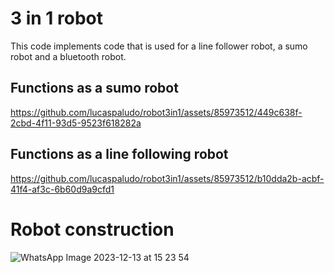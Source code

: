 # 3 in 1 robot

This code implements code that is used for a line follower robot, a sumo robot and a bluetooth robot.

## Functions as a sumo robot
https://github.com/lucaspaludo/robot3in1/assets/85973512/449c638f-2cbd-4f11-93d5-9523f618282a

## Functions as a line following robot
https://github.com/lucaspaludo/robot3in1/assets/85973512/b10dda2b-acbf-41f4-af3c-6b60d9a9cfd1

# Robot construction
![WhatsApp Image 2023-12-13 at 15 23 54](https://github.com/lucaspaludo/robot3in1/assets/85973512/37743ee0-79d6-4644-a510-9f208d9ebac8)
